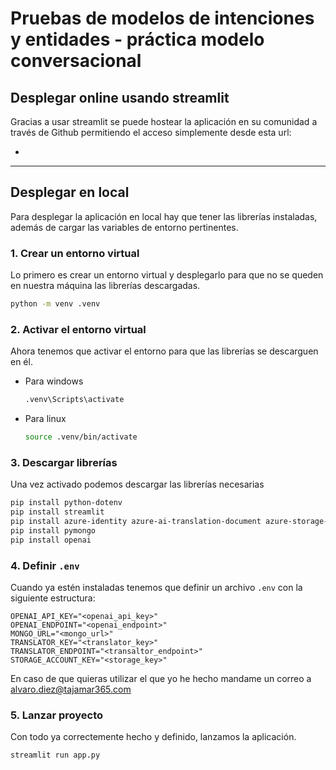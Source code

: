 # Pruebas de modelos de intenciones y entidades - práctica modelo conversacional

## Desplegar online usando streamlit
Gracias a usar streamlit se puede hostear la aplicación en su comunidad a través de Github permitiendo el acceso simplemente desde esta url:

- 

---

## Desplegar en local

Para desplegar la aplicación en local hay que tener las librerías instaladas, además de cargar las variables de entorno pertinentes. 

### 1. Crear un entorno virtual 

Lo primero es crear un entorno virtual y desplegarlo para que no se queden en nuestra máquina las librerías descargadas.

```bash
python -m venv .venv
```

### 2. Activar el entorno virtual
Ahora tenemos que activar el entorno para que las librerías se descarguen en él.

- Para windows
    ```bash
    .venv\Scripts\activate
    ```

- Para linux
    ```bash
    source .venv/bin/activate
    ```

### 3. Descargar librerías
Una vez activado podemos descargar las librerías necesarias
```bash
pip install python-dotenv
pip install streamlit
pip install azure-identity azure-ai-translation-document azure-storage-blob
pip install pymongo
pip install openai
```

### 4. Definir `.env`
Cuando ya estén instaladas tenemos que definir un archivo `.env` con la siguiente estructura:
```
OPENAI_API_KEY="<openai_api_key>"
OPENAI_ENDPOINT="<openai_endpoint>"
MONGO_URL="<mongo_url>"
TRANSLATOR_KEY="<translator_key>"
TRANSLATOR_ENDPOINT="<transaltor_endpoint>"
STORAGE_ACCOUNT_KEY="<storage_key>"
```

En caso de que quieras utilizar el que yo he hecho mandame un correo a alvaro.diez@tajamar365.com

### 5. Lanzar proyecto
Con todo ya correctemente hecho y definido, lanzamos la aplicación.
```bash
streamlit run app.py
```



